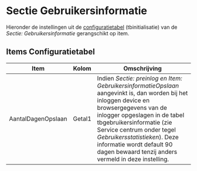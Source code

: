 # Sectie Gebruikersinformatie

Hieronder de instellingen uit de [configuratietabel](/instellen_inrichten/configuratie/README.md) (tbinitialisatie) van de _Sectie: Gebruikersinformatie_ gerangschikt op item.

## Items Configuratietabel

| Item | Kolom | Omschrijving |
| ------------------ | ------ | ------------- |
| AantalDagenOpslaan | Getal1 | Indien _Sectie: preinlog en Item: GebruikersinformatieOpslaan_ aangevinkt is, dan worden bij het inloggen device en browsergegevens van de inlogger opgeslagen in de tabel tbgebruikersinformatie (zie Service centrum onder tegel _Gebruikersstatistieken_). Deze informatie wordt default 90 dagen bewaard tenzij anders vermeld in deze instelling. |
